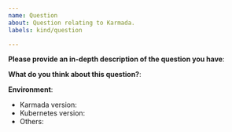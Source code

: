 ```yaml
---
name: Question
about: Question relating to Karmada.
labels: kind/question

---
```


<!-- Please use this template while asking a new question. Thanks!
Please make sure you have read the FAQ and searched the issue list.
- FAQ: https://github.com/zach593/karmada/blob/master/docs/frequently-asked-questions.md
- Issues: https://github.com/zach593/karmada/issues?q=is%3Aissue+
-->
**Please provide an in-depth description of the question you have**:

**What do you think about this question?**:

**Environment**:
- Karmada version:
- Kubernetes version:
- Others: